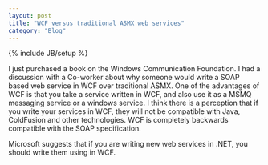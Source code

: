 ```yaml
---
layout: post
title: "WCF versus traditional ASMX web services"
category: "Blog"
---
```

{% include JB/setup %}

I just purchased a book on the Windows Communication Foundation. I had a discussion with a Co-worker about why someone would write a SOAP based web service in WCF over traditional ASMX. One of the advantages of WCF is that you take a service written in WCF, and also use it as a MSMQ messaging service or a windows service. I think there is a perception that if you write your services in WCF, they will not be compatible with Java, ColdFusion and other technologies. WCF is completely backwards compatible with the SOAP specification.

Microsoft suggests that if you are writing new web services in .NET, you should write them using in WCF.